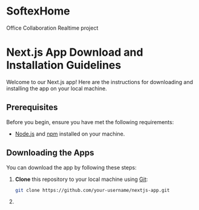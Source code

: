 # SoftexHome
Office Collaboration Realtime project



# Next.js App Download and Installation Guidelines

Welcome to our Next.js app! Here are the instructions for downloading and installing the app on your local machine.

## Prerequisites

Before you begin, ensure you have met the following requirements:

- [Node.js](https://nodejs.org/) and [npm](https://www.npmjs.com/) installed on your machine.

## Downloading the Apps

You can download the app by following these steps:

1. **Clone** this repository to your local machine using [Git](https://git-scm.com/):
   ```bash
   git clone https://github.com/your-username/nextjs-app.git
2.
